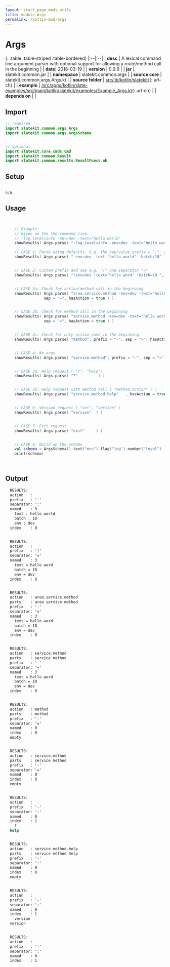 ```yaml
---
layout: start_page_mods_utils
title: module Args
permalink: /kotlin-mod-args
---
```


# Args

{: .table .table-striped .table-bordered}
|:--|:--|
| **desc** | A lexical command line argument parser with optional support for allowing a route/method call in the beginning | 
| **date**| 2018-03-19 |
| **version** | 0.9.9  |
| **jar** | slatekit.common.jar  |
| **namespace** | slatekit.common.args  |
| **source core** | slatekit.common.args.Args.kt  |
| **source folder** | [src/lib/kotlin/slatekit/](https://github.com/code-helix/slatekit/tree/master/src/lib/kotlin/slatekit/){:.url-ch}  |
| **example** | [/src/apps/kotlin/slate-examples/src/main/kotlin/slatekit/examples/Example_Args.kt](https://github.com/code-helix/slatekit/tree/master/src/lib/kotlin/slatekit-examples/src/main/kotlin/slatekit/examples/Example_Args.kt){:.url-ch} |
| **depends on** |   |

## Import
```kotlin 
// required 
import slatekit.common.args.Args
import slatekit.common.args.ArgsSchema


// optional 
import slatekit.core.cmds.Cmd
import slatekit.common.Result
import slatekit.common.results.ResultFuncs.ok


```

## Setup
```kotlin

n/a

```

## Usage
```kotlin


    // Example:
    // Given on the the command line:
    // -log.level=info -env=dev -text='hello world'
    showResults( Args.parse( "-log.level=info -env=dev -text='hello world'", sep="=", hasAction = true ) )

    // CASE 1: Parse using defaults. E.g. the key/value prefix = "-", separator = ":"
    showResults( Args.parse( "-env:dev -text:'hello world' -batch:10" ) )


    // CASE 2: Custom prefix and sep e.g. "!" and separator "="
    showResults( Args.parse( "!env=dev !text='hello word' !batch=10 ", prefix = "!", sep = "=" ) )


    // CASE 3a: Check for action/method call in the beginning
    showResults( Args.parse( "area.service.method -env=dev -text='hello word' -batch=10", prefix = "-",
                 sep = "=", hasAction = true ) )


    // CASE 3b: Check for method call in the beginning
    showResults( Args.parse( "service.method -env=dev -text='hello word' -batch=10", prefix = "-",
                 sep = "=", hasAction = true ) )


    // CASE 3c: Check for only action name in the beginning.
    showResults( Args.parse( "method", prefix = "-", sep = "=", hasAction = true ) )


    // CASE 4: No args
    showResults( Args.parse( "service.method", prefix = "-", sep = "=", hasAction = true ) )


    // CASE 5a: Help request ( "?", "help")
    showResults( Args.parse( "?"         ) )


    // CASE 5b: Help request with method call ( "method.action" ? )
    showResults( Args.parse( "service.method help"   , hasAction = true ) )


    // CASE 6: Version request ( "ver", "version" )
    showResults( Args.parse( "version"  ) )


    // CASE 7: Exit request
    showResults( Args.parse( "exit"     ) )


    // CASE 8: Build up the schema
    val schema = ArgsSchema().text("env").flag("log").number("level")
    print(schema)

    

```


## Output

```bat
  RESULTS:
  action   :
  prefix   : '-'
  separator: ':'
  named    : 3
  	text : hello world
  	batch : 10
  	env : dev
  index    : 0


  RESULTS:
  action   :
  prefix   : '!'
  separator: '='
  named    : 3
  	text = hello word
  	batch = 10
  	env = dev
  index    : 0


  RESULTS:
  action   : area.service.method
  parts    : area service method
  prefix   : '-'
  separator: '='
  named    : 3
  	text = hello word
  	batch = 10
  	env = dev
  index    : 0


  RESULTS:
  action   : service.method
  parts    : service method
  prefix   : '-'
  separator: '='
  named    : 3
  	text = hello word
  	batch = 10
  	env = dev
  index    : 0


  RESULTS:
  action   : method
  parts    : method
  prefix   : '-'
  separator: '='
  named    : 0
  index    : 0
  empty


  RESULTS:
  action   : service.method
  parts    : service method
  prefix   : '-'
  separator: '='
  named    : 0
  index    : 0
  empty


  RESULTS:
  action   :
  prefix   : '-'
  separator: ':'
  named    : 0
  index    : 1
  	?
  help


  RESULTS:
  action   : service.method.help
  parts    : service method help
  prefix   : '-'
  separator: ':'
  named    : 0
  index    : 0
  empty


  RESULTS:
  action   :
  prefix   : '-'
  separator: ':'
  named    : 0
  index    : 1
  	version
  version


  RESULTS:
  action   :
  prefix   : '-'
  separator: ':'
  named    : 0
  index    : 1

```
  